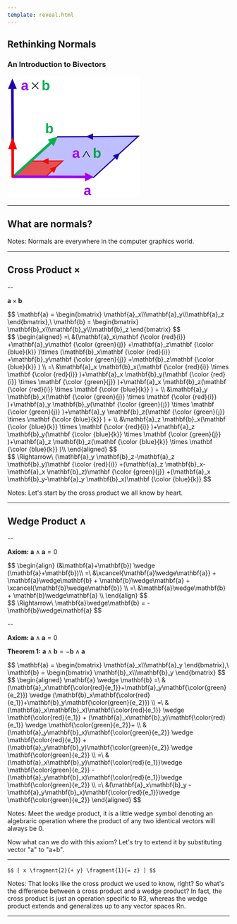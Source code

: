 ```yaml
---
template: reveal.html
---
```

## Rethinking Normals
### An Introduction to Bivectors
<img src="assets/presentations/bivector/product.png" width="300">

---

## What are normals?

Notes:
Normals are everywhere in the computer graphics world.

---

## Cross Product $\times$

--

$\mathbf{a} \times \mathbf{b}$

<div class="fragment">
$$
\mathbf{a} = \begin{bmatrix} \mathbf{a}_x\\\mathbf{a}_y\\\mathbf{a}_z \end{bmatrix},\ 
\mathbf{b} = \begin{bmatrix} \mathbf{b}_x\\\mathbf{b}_y\\\mathbf{b}_z \end{bmatrix}
$$
</div>

<div class="fragment">
$$
\begin{aligned}
=\ &(\mathbf{a}_x\mathbf {\color {red}{i}} +\mathbf{a}_y\mathbf {\color {green}{j}} +\mathbf{a}_z\mathbf {\color {blue}{k}} )\times (\mathbf{b}_x\mathbf {\color {red}{i}} +\mathbf{b}_y\mathbf {\color {green}{j}} +\mathbf{b}_z\mathbf {\color {blue}{k}} ) \\
=\ &\mathbf{a}_x \mathbf{b}_x(\mathbf {\color {red}{i}} \times \mathbf {\color {red}{i}} )+\mathbf{a}_x \mathbf{b}_y(\mathbf {\color {red}{i}} \times \mathbf {\color {green}{j}} )+\mathbf{a}_x \mathbf{b}_z(\mathbf {\color {red}{i}} \times \mathbf {\color {blue}{k}} ) + \\
&\mathbf{a}_y \mathbf{b}_x(\mathbf {\color {green}{j}} \times \mathbf {\color {red}{i}} )+\mathbf{a}_y \mathbf{b}_y(\mathbf {\color {green}{j}} \times \mathbf {\color {green}{j}} )+\mathbf{a}_y \mathbf{b}_z(\mathbf {\color {green}{j}} \times \mathbf {\color {blue}{k}} ) + \\
&\mathbf{a}_z \mathbf{b}_x(\mathbf {\color {blue}{k}} \times \mathbf {\color {red}{i}} )+\mathbf{a}_z \mathbf{b}_y(\mathbf {\color {blue}{k}} \times \mathbf {\color {green}{j}} )+\mathbf{a}_z \mathbf{b}_z(\mathbf {\color {blue}{k}} \times \mathbf {\color {blue}{k}} )\\
\end{aligned}
$$
</div>
<div class="fragment">
$$
\Rightarrow\ (\mathbf{a}_y \mathbf{b}_z-\mathbf{a}_z \mathbf{b}_y)\mathbf {\color {red}{i}} +(\mathbf{a}_z \mathbf{b}_x-\mathbf{a}_x \mathbf{b}_z)\mathbf {\color {green}{j}} +(\mathbf{a}_x \mathbf{b}_y-\mathbf{a}_y \mathbf{b}_x)\mathbf {\color {blue}{k}}
$$
</div>

Notes:
Let's start by the cross product we all know by heart.

---

## Wedge Product $\wedge$

--

**Axiom:** $\mathbf{a} \wedge \mathbf{a} = 0$

<div class="fragment">
$$
\begin{align}
(&\mathbf{a}+\mathbf{b}) \wedge (\mathbf{a}+\mathbf{b})\\
=\ &\xcancel{\mathbf{a}\wedge\mathbf{a}} + \mathbf{a}\wedge\mathbf{b} + \mathbf{b}\wedge\mathbf{a} + \xcancel{\mathbf{b}\wedge\mathbf{b}} \\
=\ &\mathbf{a}\wedge\mathbf{b} + \mathbf{b}\wedge\mathbf{a} \\
\end{align}
$$
</div>

<div class="fragment">
$$
\Rightarrow\ \mathbf{a}\wedge\mathbf{b} = -\mathbf{b}\wedge\mathbf{a}
$$
</div>

--

**Axiom:** $\mathbf{a} \wedge \mathbf{a} = 0$

**Theorem 1:** $\mathbf{a}\wedge\mathbf{b} = -\mathbf{b}\wedge\mathbf{a}$

<div class="fragment">
$$
\mathbf{a} = \begin{bmatrix} \mathbf{a}_x\\\mathbf{a}_y \end{bmatrix},\ 
\mathbf{b} = \begin{bmatrix} \mathbf{b}_x\\\mathbf{b}_y \end{bmatrix}
$$
</div>

<div class="fragment">
$$
\begin{aligned}
\mathbf{a} \wedge \mathbf{b}
=\ &(\mathbf{a}_x\mathbf{\color{red}{e_1}}+\mathbf{a}_y\mathbf{\color{green}{e_2}}) \wedge (\mathbf{b}_x\mathbf{\color{red}{e_1}}+\mathbf{b}_y\mathbf{\color{green}{e_2}}) \\
=\ &(\mathbf{a}_x\mathbf{b}_x)\mathbf{\color{red}{e_1}} \wedge \mathbf{\color{red}{e_1}} + (\mathbf{a}_x\mathbf{b}_y)\mathbf{\color{red}{e_1}} \wedge \mathbf{\color{green}{e_2}}+ \\
   &(\mathbf{a}_y\mathbf{b}_x)\mathbf{\color{green}{e_2}} \wedge \mathbf{\color{red}{e_1}} + (\mathbf{a}_y\mathbf{b}_y)\mathbf{\color{green}{e_2}} \wedge \mathbf{\color{green}{e_2}} \\
=\ &(\mathbf{a}_x\mathbf{b}_y)\mathbf{\color{red}{e_1}}\wedge \mathbf{\color{green}{e_2}} - (\mathbf{a}_y\mathbf{b}_x)\mathbf{\color{red}{e_1}}\wedge \mathbf{\color{green}{e_2}} \\
=\ &(\mathbf{a}_x\mathbf{b}_y - \mathbf{a}_y\mathbf{b}_x)\mathbf{\color{red}{e_1}}\wedge \mathbf{\color{green}{e_2}}
\end{aligned}
$$
</div>

Notes:
Meet the wedge product, it is a little wedge symbol denoting an algebraric operation where the product of any two identical vectors will always be 0.

Now what can we do with this axiom? Let's try to extend it by substituting vector "a" to "a+b".

---

`$$
[ x \fragment{2}{+ y} \fragment{1}{= z} ]
$$`

Notes:
That looks like the cross product we used to know, right? So what's the difference between a cross product and a wedge product?
In fact, the cross product is just an operation specific to R3, whereas the wedge product extends and generalizes up to any vector spaces Rn.

---